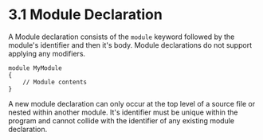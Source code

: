 # 3.1 Module Declaration
A Module declaration consists of the `module` keyword followed by the module's identifier and then it's body. Module declarations do not support applying any modifiers.

```tweety
module MyModule 
{
    // Module contents
}
```

A new module declaration can only occur at the top level of a source file or nested within another module. It's identifier must be unique within the program and cannot collide with the identifier of any existing module declaration.